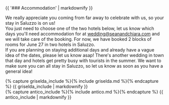 <div class="heading">
<div class="text_line left"></div>
{{ '### Accommodation' | markdownify }}
<div class="text_line right"></div>
</div>

  We really appreciate you coming from far away to celebrate with us, so your stay in Saluzzo is on us!   
You just need to choose one of the two hotels below, let us know which days you'll need accommodation for at [wedding@seanandchiara.com](mailto:wedding@seanandchiara.com) and we will take care of the booking.
For now, we have booked 2 blocks of rooms for June 27 in two hotels in Saluzzo.  
If you are planning on staying additional days and already have a vague idea of the dates, please let us know asap! There's another wedding in town that day and hotels get pretty busy with tourists in the summer. We want to make sure you can all stay in Saluzzo, so let us know as soon as you have a general idea!

<div class="half info">
{% capture griselda_include %}{% include griselda.md %}{% endcapture %}
{{ griselda_include | markdownify }}
</div><div class="half info">
{% capture antico_include %}{% include antico.md %}{% endcapture %}
{{ antico_include | markdownify }}
</div>


